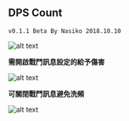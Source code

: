 ## DPS Count
`v0.1.1 Beta By Nasiko 2018.10.10`

![alt text](https://i.imgur.com/Ih0oFoj.png)

**需開啟戰鬥訊息設定的給予傷害**

![alt text](https://i.imgur.com/CaKPRxN.png)

**可關閉戰鬥訊息避免洗頻**

![alt text](https://i.imgur.com/rAgGaOx.png)

